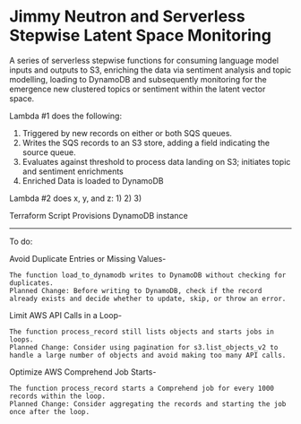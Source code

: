 # Jimmy Neutron and Serverless Stepwise Latent Space Monitoring
 A series of serverless stepwise functions for consuming language model inputs and outputs to S3, enriching the data via sentiment analysis and topic modelling, loading to DynamoDB and subsequently monitoring for the emergence new clustered topics or sentiment within the latent vector space.


Lambda #1 does the following:

1) Triggered by new records on either or both SQS queues.
2) Writes the SQS records to an S3 store, adding a field indicating the source queue.
3) Evaluates against threshold to process data landing on S3; initiates topic and sentiment enrichments
6) Enriched Data is loaded to DynamoDB

Lambda #2 does x, y, and z:
1)
2)
3)

Terraform Script Provisions DynamoDB instance

____________
To do:

Avoid Duplicate Entries or Missing Values-

    The function load_to_dynamodb writes to DynamoDB without checking for duplicates.
    Planned Change: Before writing to DynamoDB, check if the record already exists and decide whether to update, skip, or throw an error.

Limit AWS API Calls in a Loop-

    The function process_record still lists objects and starts jobs in loops.
    Planned Change: Consider using pagination for s3.list_objects_v2 to handle a large number of objects and avoid making too many API calls.

Optimize AWS Comprehend Job Starts-

    The function process_record starts a Comprehend job for every 1000 records within the loop.
    Planned Change: Consider aggregating the records and starting the job once after the loop.